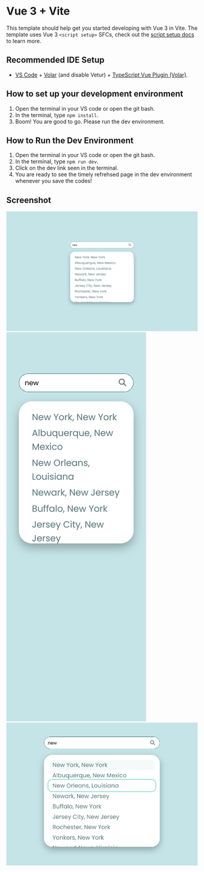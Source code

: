 # Vue 3 + Vite

This template should help get you started developing with Vue 3 in Vite. The template uses Vue 3 `<script setup>` SFCs, check out the [script setup docs](https://v3.vuejs.org/api/sfc-script-setup.html#sfc-script-setup) to learn more.

## Recommended IDE Setup

- [VS Code](https://code.visualstudio.com/) + [Volar](https://marketplace.visualstudio.com/items?itemName=Vue.volar) (and disable Vetur) + [TypeScript Vue Plugin (Volar)](https://marketplace.visualstudio.com/items?itemName=Vue.vscode-typescript-vue-plugin).

## How to set up your development environment
1. Open the terminal in your VS code or open the git bash.
2. In the terminal, type `npm install`.
3. Boom! You are good to go. Please run the dev environment.

## How to Run the Dev Environment
1. Open the terminal in your VS code or open the git bash.
2. In the terminal, type `npm run dev`.
3. Click on the dev link seen in the terminal.
4. You are ready to see the timely refrehsed page in the dev environment whenever you save the codes!

## Screenshot

![Result-Desktop](./src/screenshots/screenshot-dynamic-result-desktop.png)
![Result-Mobile](./src/screenshots/screenshot-dynamic-result-mobile.png)
![Result-Hover-Focus](./src/screenshots/screenshot-hover-and-focus-status.png)
